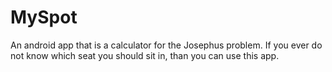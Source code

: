 # MySpot
An android app that is a calculator for the Josephus problem.
If you ever do not know which seat you should sit in, than you can use this app.
